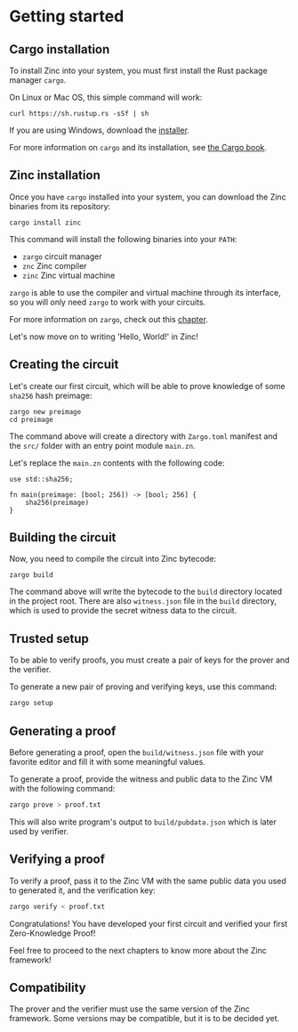# Getting started

## Cargo installation

To install Zinc into your system, you must first install the Rust package manager `cargo`.

On Linux or Mac OS, this simple command will work:

`curl https://sh.rustup.rs -sSf | sh`

If you are using Windows, download the [installer](https://win.rustup.rs/).

For more information on `cargo` and its installation, see
[the Cargo book](https://doc.rust-lang.org/cargo/getting-started/installation.html).

## Zinc installation

Once you have `cargo` installed into your system, you can download the Zinc
binaries from its repository:

`cargo install zinc`

This command will install the following binaries into your `PATH`:

- `zargo` circuit manager
- `znc` Zinc compiler
- `zinc` Zinc virtual machine

`zargo` is able to use the compiler and virtual machine through its interface,
so you will only need `zargo` to work with your circuits.

For more information on `zargo`, check out this [chapter](./09-zargo-circuit-manager/00-overview.md).

Let's now move on to writing 'Hello, World!' in Zinc!

## Creating the circuit

Let's create our first circuit, which will be able to prove knowledge of
some `sha256` hash preimage:

```
zargo new preimage
cd preimage
```

The command above will create a directory with `Zargo.toml` manifest and the `src/`
folder with an entry point module `main.zn`.

Let's replace the `main.zn` contents with the following code:

```rust,no_run,noplaypen
use std::sha256;

fn main(preimage: [bool; 256]) -> [bool; 256] {
    sha256(preimage)
}
```

## Building the circuit

Now, you need to compile the circuit into Zinc bytecode:

`zargo build`

The command above will write the bytecode to the `build` directory located in
the project root. There are also `witness.json` file in the
`build` directory, which is used to provide the secret witness data to the circuit.

## Trusted setup

To be able to verify proofs, you must create a pair of keys for the prover and
the verifier.

To generate a new pair of proving and verifying keys, use this command:

```bash
zargo setup
```

## Generating a proof

Before generating a proof, open the `build/witness.json` file with
your favorite editor and fill it with some meaningful values.

To generate a proof, provide the witness and public data to the Zinc VM with
the following command:

```bash
zargo prove > proof.txt
```

This will also write program's output to `build/pubdata.json` which is later used by verifier.

## Verifying a proof

To verify a proof, pass it to the Zinc VM with the same public data you used to
generated it, and the verification key:

```bash
zargo verify < proof.txt
```

Congratulations! You have developed your first circuit and verified your first
Zero-Knowledge Proof!

Feel free to proceed to the next chapters to know more about the Zinc framework!

## Compatibility

The prover and the verifier must use the same version of the Zinc framework.
Some versions may be compatible, but it is to be decided yet.
